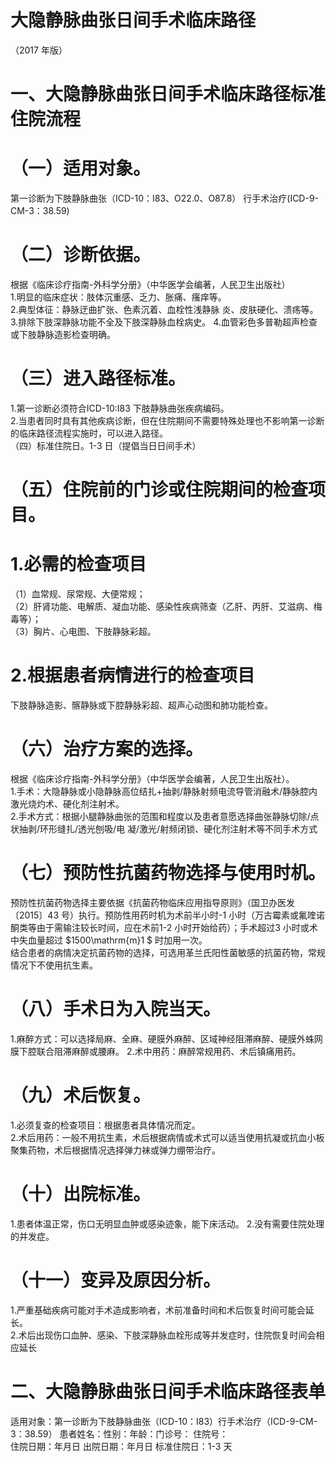 # 大隐静脉曲张日间手术临床路径  
（2017 年版）  
# 一、大隐静脉曲张日间手术临床路径标准住院流程  
# （一）适用对象。  
第一诊断为下肢静脉曲张（ICD-10：I83、O22.0、O87.8） 行手术治疗(ICD-9-CM-3：38.59)  
# （二）诊断依据。  
根据《临床诊疗指南-外科学分册》（中华医学会编著，人民卫生出版社）  
1.明显的临床症状：肢体沉重感、乏力、胀痛、瘙痒等。  
2.典型体征：静脉迂曲扩张、色素沉着、血栓性浅静脉 炎、皮肤硬化、溃疡等。  
3.排除下肢深静脉功能不全及下肢深静脉血栓病史。 4.血管彩色多普勒超声检查或下肢静脉造影检查明确。  
# （三）进入路径标准。  
1.第一诊断必须符合ICD-10:I83 下肢静脉曲张疾病编码。  
2.当患者同时具有其他疾病诊断，但在住院期间不需要特殊处理也不影响第一诊断的临床路径流程实施时，可以进入路径。  
（四）标准住院日。1-3 日（提倡当日日间手术）  
# （五）住院前的门诊或住院期间的检查项目。  
# 1.必需的检查项目  
（1）血常规、尿常规、大便常规；  
（2）肝肾功能、电解质、凝血功能、感染性疾病筛查（乙肝、丙肝、艾滋病、梅毒等）；  
（3）胸片、心电图、下肢静脉彩超。  
# 2.根据患者病情进行的检查项目  
下肢静脉造影、髂静脉或下腔静脉彩超、超声心动图和肺功能检查。  
# （六）治疗方案的选择。  
根据《临床诊疗指南-外科学分册》（中华医学会编著，人民卫生出版社）。  
1.手术：大隐静脉或小隐静脉高位结扎+抽剥/静脉射频电流导管消融术/静脉腔内激光烧灼术、硬化剂注射术。  
2.手术方式：根据小腿静脉曲张的范围和程度以及患者意愿选择曲张静脉切除/点状抽剥/环形缝扎/透光刨吸/电 凝/激光/射频闭锁、硬化剂注射术等不同手术方式  
# （七）预防性抗菌药物选择与使用时机。  
预防性抗菌药物选择主要依据《抗菌药物临床应用指导原则》（国卫办医发〔2015〕43 号）执行。预防性用药时机为术前半小时-1 小时（万古霉素或氟喹诺酮类等由于需输注较长时间，应在术前1-2 小时开始给药）；手术超过3 小时或术中失血量超过 $1500\mathrm{m}1 $ 时加用一次。  
结合患者的病情决定抗菌药物的选择，可选用革兰氏阳性菌敏感的抗菌药物，常规情况下不使用抗生素。  
# （八）手术日为入院当天。  
1.麻醉方式：可以选择局麻、全麻、硬膜外麻醉、区域神经阻滞麻醉、硬膜外蛛网膜下腔联合阻滞麻醉或腰麻。 
 2.术中用药：麻醉常规用药、术后镇痛用药。  
# （九）术后恢复。  
1.必须复查的检查项目：根据患者具体情况而定。  
2.术后用药：一般不用抗生素，术后根据病情或术式可以适当使用抗凝或抗血小板聚集药物，术后根据情况选择弹力袜或弹力绷带治疗。  
# （十）出院标准。  
1.患者体温正常，伤口无明显血肿或感染迹象，能下床活动。
2.没有需要住院处理的并发症。  
# （十一）变异及原因分析。  
1.严重基础疾病可能对手术造成影响者，术前准备时间和术后恢复时间可能会延长。  
2.术后出现伤口血肿、感染、下肢深静脉血栓形成等并发症时，住院恢复时间会相应延长  
# 二、大隐静脉曲张日间手术临床路径表单  
适用对象：第一诊断为下肢静脉曲张（ICD-10：I83）行手术治疗（ICD-9-CM-3：38.59） 患者姓名：性别：年龄：门诊号： 住院号：  
住院日期：年月日   出院日期：年月日   标准住院日：1-3 天  
